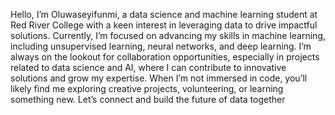 Hello, I’m Oluwaseyifunmi, a data science and machine learning student at Red River College with a keen interest in leveraging data to drive impactful solutions.
Currently, I’m focused on advancing my skills in machine learning, including unsupervised learning, neural networks, and deep learning. 
I’m always on the lookout for collaboration opportunities, especially in projects related to data science and AI, where I can contribute to innovative solutions and grow my expertise. 
When I’m not immersed in code, you’ll likely find me exploring creative projects, volunteering, or learning something new. Let’s connect and build the future of data together


